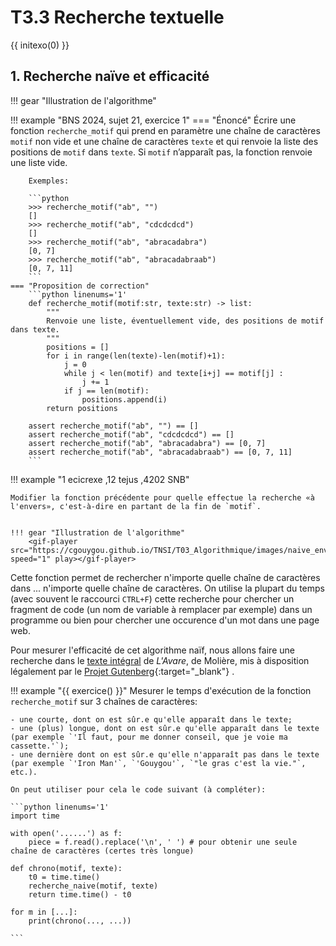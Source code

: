 # T3.3 Recherche textuelle
{{ initexo(0) }}

## 1. Recherche naïve et efficacité

!!! gear "Illustration de l'algorithme"
    <gif-player src="https://cgouygou.github.io/TNSI/T03_Algorithmique/images/naive.gif" speed="1" play></gif-player>

!!! example "BNS 2024, sujet 21, exercice 1"
    === "Énoncé"
        Écrire une fonction `recherche_motif` qui prend en paramètre une chaîne de caractères
        `motif` non vide et une chaîne de caractères `texte` et qui renvoie la liste des positions de
        `motif` dans `texte`. Si `motif` n’apparaît pas, la fonction renvoie une liste vide.

        Exemples:

        ```python
        >>> recherche_motif("ab", "")
        []
        >>> recherche_motif("ab", "cdcdcdcd")
        []
        >>> recherche_motif("ab", "abracadabra")
        [0, 7]
        >>> recherche_motif("ab", "abracadabraab")
        [0, 7, 11]
        ```
    === "Proposition de correction"
        ```python linenums='1'
        def recherche_motif(motif:str, texte:str) -> list:
            """
            Renvoie une liste, éventuellement vide, des positions de motif dans texte.
            """
            positions = []
            for i in range(len(texte)-len(motif)+1):
                j = 0
                while j < len(motif) and texte[i+j] == motif[j] :
                    j += 1
                if j == len(motif):
                    positions.append(i)
            return positions

        assert recherche_motif("ab", "") == []
        assert recherche_motif("ab", "cdcdcdcd") == []
        assert recherche_motif("ab", "abracadabra") == [0, 7]
        assert recherche_motif("ab", "abracadabraab") == [0, 7, 11]
        ```


!!! example "1 ecicrexe ,12 tejus ,4202 SNB"

    Modifier la fonction précédente pour quelle effectue la recherche «à l'envers», c'est-à-dire en partant de la fin de `motif`.


    !!! gear "Illustration de l'algorithme"
        <gif-player src="https://cgouygou.github.io/TNSI/T03_Algorithmique/images/naive_envers.gif" speed="1" play></gif-player>


Cette fonction permet de rechercher n'importe quelle chaîne de caractères dans ... n'importe quelle chaîne de caractères. On utilise la plupart du temps (avec souvent le raccourci `CTRL+F`) cette recherche pour chercher un fragment de code (un nom de variable à remplacer par exemple) dans un programme ou bien pour chercher une occurence d'un mot dans une page web. 

Pour mesurer l'efficacité de cet algorithme naïf, nous allons faire une recherche dans le [texte intégral](../data/pg6318.txt) de *L'Avare*, de Molière, mis à disposition légalement par le [Projet Gutenberg](https://www.gutenberg.org/browse/languages/fr){:target="_blank"} .

!!! example "{{ exercice() }}"
    Mesurer le temps d'exécution de la fonction `recherche_motif` sur 3 chaînes de caractères:
    
    - une courte, dont on est sûr.e qu'elle apparaît dans le texte;
    - une (plus) longue, dont on est sûr.e qu'elle apparaît dans le texte (par exemple `'Il faut, pour me donner conseil, que je voie ma cassette.'`);
    - une dernière dont on est sûr.e qu'elle n'apparaît pas dans le texte (par exemple `'Iron Man'`, `'Gouygou'`, `"le gras c'est la vie."`, etc.).

    On peut utiliser pour cela le code suivant (à compléter):

    ```python linenums='1'
    import time

    with open('......') as f:
        piece = f.read().replace('\n', ' ') # pour obtenir une seule chaîne de caractères (certes très longue)

    def chrono(motif, texte):
        t0 = time.time()
        recherche_naive(motif, texte)
        return time.time() - t0

    for m in [...]:
        print(chrono(..., ...))

    ```
        